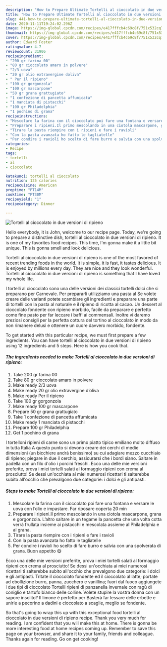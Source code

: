 ```yaml
---
description: "How to Prepare Ultimate Tortelli al cioccolato in due versioni di ripieno"
title: "How to Prepare Ultimate Tortelli al cioccolato in due versioni di ripieno"
slug: 441-how-to-prepare-ultimate-tortelli-al-cioccolato-in-due-versioni-di-ripieno
date: 2020-11-11T19:24:02.296Z
image: https://img-global.cpcdn.com/recipes/e417fffcb4c69c8f/751x532cq70/tortelli-al-cioccolato-in-due-versioni-di-ripieno-recipe-main-photo.jpg
thumbnail: https://img-global.cpcdn.com/recipes/e417fffcb4c69c8f/751x532cq70/tortelli-al-cioccolato-in-due-versioni-di-ripieno-recipe-main-photo.jpg
cover: https://img-global.cpcdn.com/recipes/e417fffcb4c69c8f/751x532cq70/tortelli-al-cioccolato-in-due-versioni-di-ripieno-recipe-main-photo.jpg
author: Edward Foster
ratingvalue: 4.7
reviewcount: 31906
recipeingredient:
- "200 gr farina 00"
- "80 gr cioccolato amaro in polvere"
- "2/3 uova"
- "20 gr olio extravergine doliva"
- " Per il ripieno"
- "100 gr gorgonzola"
- "100 gr mascarpone"
- "50 gr grana grattugiato"
- "1 confezione di pancetta affumicata"
- "1 manciata di pistacchi"
- "100 gr Philadelphia"
- "1 pochino di grana"
recipeinstructions:
- "Mescolare la farina con il cioccolato poi fare una fontana e versare le uova con l’olio e impastare. Far riposare coperta 20 min"
- "Preparare i ripieni.Il primo mescolando in una ciotola mascarpone, grana e gorgonzola. L’altro saltare in un tegame la pancetta che una volta cotta verrà frullata insieme ai pistacchi e mescolata assieme al Philadelphia e al grana."
- "Tirare la pasta riempire con i ripieni e fare i ravioli"
- "Con la pasta avanzata ho fatto le tagliatelle"
- "Per condire i ravioli ho scelto di fare burro e salvia con una spolverata di grana. Buon appetito 😋"
categories:
- Recipe
tags:
- tortelli
- al
- cioccolato

katakunci: tortelli al cioccolato 
nutrition: 125 calories
recipecuisine: American
preptime: "PT14M"
cooktime: "PT30M"
recipeyield: "1"
recipecategory: Dinner

---
```



![Tortelli al cioccolato in due versioni di ripieno](https://img-global.cpcdn.com/recipes/e417fffcb4c69c8f/751x532cq70/tortelli-al-cioccolato-in-due-versioni-di-ripieno-recipe-main-photo.jpg)

Hello everybody, it is John, welcome to our recipe page. Today, we're going to prepare a distinctive dish, tortelli al cioccolato in due versioni di ripieno. It is one of my favorites food recipes. This time, I'm gonna make it a little bit unique. This is gonna smell and look delicious.

Tortelli al cioccolato in due versioni di ripieno is one of the most favored of recent trending foods in the world. It is simple, it is fast, it tastes delicious. It is enjoyed by millions every day. They are nice and they look wonderful. Tortelli al cioccolato in due versioni di ripieno is something that I have loved my whole life.

I tortelli al cioccolato sono una delle versioni dei classici tortelli dolci che si preparano per Carnevale. Per prepararli utilizziamo una pasta al Se volete creare delle varianti potete scambiare gli ingredienti e preparare una parte di tortelli con la pasta al naturale e il ripieno di ricotta al cacao. Un dessert al cioccolato fondente con ripieno morbido, facile da preparare e perfetto come fine pasto per far leccare i baffi ai commensali. Inoltre vi daremo preziosi consigli per la perfetta cottura del tortino al cioccolato in modo da non rimanere delusi e ottenere un cuore davvero morbido, fondente.


To get started with this particular recipe, we must first prepare a few ingredients. You can have tortelli al cioccolato in due versioni di ripieno using 12 ingredients and 5 steps. Here is how you cook that.

<!--inarticleads1-->

##### The ingredients needed to make Tortelli al cioccolato in due versioni di ripieno:

1. Take 200 gr farina 00
1. Take 80 gr cioccolato amaro in polvere
1. Make ready 2/3 uova
1. Make ready 20 gr olio extravergine d’oliva
1. Make ready  Per il ripieno
1. Take 100 gr gorgonzola
1. Make ready 100 gr mascarpone
1. Prepare 50 gr grana grattugiato
1. Take 1 confezione di pancetta affumicata
1. Make ready 1 manciata di pistacchi
1. Prepare 100 gr Philadelphia
1. Get 1 pochino di grana


I tortelloni ripieni di carne sono un primo piatto tipico emiliano molto diffuso in tutta Italia A questo punto si devono creare dei cerchi di medie dimensioni (un bicchiere andrà benissimo) su cui adagiare mezzo cucchiaio di ripieno; piegare in due il cerchio, assicurarsi che i bordi siano. Saltare in padella con un filo d&#39;olio i porcini freschi. Ecco una delle mie versioni preferite, prova i miei tortelli salati al formaggio ripieni con crema al prosciutto! Se dessi un&#39;occhiata ai miei numerosi ricettari ti salterebbe subito all&#39;occhio che prevalgono due categorie: i dolci e gli antipasti. 

<!--inarticleads2-->

##### Steps to make Tortelli al cioccolato in due versioni di ripieno:

1. Mescolare la farina con il cioccolato poi fare una fontana e versare le uova con l’olio e impastare. Far riposare coperta 20 min
1. Preparare i ripieni.Il primo mescolando in una ciotola mascarpone, grana e gorgonzola. L’altro saltare in un tegame la pancetta che una volta cotta verrà frullata insieme ai pistacchi e mescolata assieme al Philadelphia e al grana.
1. Tirare la pasta riempire con i ripieni e fare i ravioli
1. Con la pasta avanzata ho fatto le tagliatelle
1. Per condire i ravioli ho scelto di fare burro e salvia con una spolverata di grana. Buon appetito 😋


Ecco una delle mie versioni preferite, prova i miei tortelli salati al formaggio ripieni con crema al prosciutto! Se dessi un&#39;occhiata ai miei numerosi ricettari ti salterebbe subito all&#39;occhio che prevalgono due categorie: i dolci e gli antipasti. Tritate il cioccolato fondente ed il cioccolato al latte; portate ad ebollizione burro, panna, zucchero e vanillina; fuori dal fuoco aggiungete i due tipi di cioccolato Tortelli ripieni di panzanella invernale con ragù di coniglio e tartufo bianco delle colline. Volete stupire la vostra donna con un sapore insolito? Il limone è perfetto per Basterà far lessare delle erbette e unirle a pecorino a dadini e cioccolato a scaglie, meglio se fondente. 

So that's going to wrap this up with this exceptional food tortelli al cioccolato in due versioni di ripieno recipe. Thank you very much for reading. I am confident that you will make this at home. There is gonna be more interesting food at home recipes coming up. Remember to save this page on your browser, and share it to your family, friends and colleague. Thanks again for reading. Go on get cooking!
